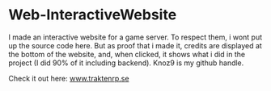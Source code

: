 # Web-InteractiveWebsite
I made an interactive website for a game server. To respect them, i wont put up the source code here.
But as proof that i made it, credits are displayed at the bottom of the website, and, when clicked, it
shows what i did in the project (I did 90% of it including backend). Knoz9 is my github handle.

Check it out here: www.traktenrp.se

